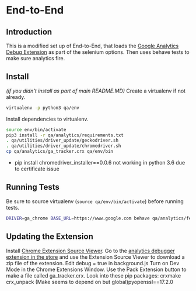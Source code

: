 # End-to-End

## Introduction

This is a modified set up of End-to-End, that loads the
[Google Analytics Debug Extension](https://chrome.google.com/webstore/detail/google-analytics-debugger/jnkmfdileelhofjcijamephohjechhna/related?hl=en)
as part of the selenium options. Then uses behave tests to make sure
analytics fire.


## Install

*(if you didn't install as part of main README.MD)*
Create a virtualenv if not already.

```bash
virtualenv -p python3 qa/env
```

Install dependencies to virtualenv.

```bash
source env/bin/activate
pip3 install -r qa/analytics/requirements.txt
. qa/utilities/driver_update/geckodriver.sh
. qa/utilities/driver_update/chromedriver.sh
cp qa/analytics/ga_tracker.crx qa/env/bin
```

* pip install chromedriver_installer==0.0.6 not working in python 3.6 due to certificate issue


## Running Tests

Be sure to source virtualenv (```source qa/env/bin/activate```) before running tests.

```bash
DRIVER=ga_chrome BASE_URL=https://www.google.com behave qa/analytics/features
```


## Updating the Extension

Install [Chrome Extension Source Viewer](https://chrome.google.com/webstore/detail/chrome-extension-source-v/jifpbeccnghkjeaalbbjmodiffmgedin).
Go to the [analytics debugger extension in the store](https://chrome.google.com/webstore/detail/google-analytics-debugger/jnkmfdileelhofjcijamephohjechhna/related?hl=en)
and use the Extension Source Viewer to download a zip file of the extension.
Edit debug = true in background.js
Turn on Dev Mode in the Chrome Extensions Window. Use the Pack Extension button to make a file called ga_tracker.crx.
Look into these pip packages:
crxmake
crx_unpack
(Make seems to depend on but global)pyopenssl==17.2.0
